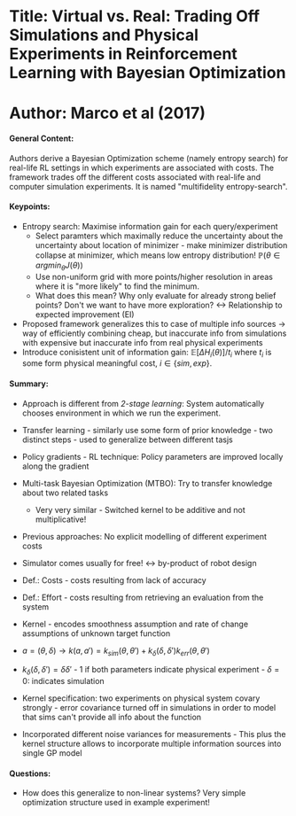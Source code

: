 # Title: Virtual vs. Real: Trading Off Simulations and Physical Experiments in Reinforcement Learning with Bayesian Optimization

# Author: Marco et al (2017)

#### General Content:
Authors derive a Bayesian Optimization scheme (namely entropy search) for real-life RL settings in which experiments are associated with costs. The framework trades off the different costs associated with real-life and computer simulation experiments. It is named "multifidelity entropy-search".


#### Keypoints: 

* Entropy search: Maximise information gain for each query/experiment
	* Select paramters which maximally reduce the uncertainty about the uncertainty about location of minimizer - make minimizer distribution collapse at minimizer, which means low entropy distribution! $\mathbb{P}(\theta \in argmin_{\theta} J(\theta))$ 
	* Use non-uniform grid with more points/higher resolution in areas where it is "more likely" to find the minimum. 
	* What does this mean? Why only evaluate for already strong belief points? Don't we want to have more exploration? <-> Relationship to expected improvement (EI)
* Proposed framework generalizes this to case of multiple info sources $\to$ way of efficiently combining cheap, but inaccurate info from simulations with expensive but inaccurate info from real physical experiments
* Introduce conisistent unit of information gain: $\mathbb{E}[\Delta H_i(\theta)]/t_i$ where $t_i$ is some form physical meaningful cost, $i \in \{sim, exp\}$.


#### Summary:

* Approach is different from *2-stage learning*: System automatically chooses environment in which we run the experiment.
* Transfer learning - similarly use some form of prior knowledge - two distinct steps - used to generalize between different tasjs
* Policy gradients - RL technique: Policy parameters are improved locally along the gradient
* Multi-task Bayesian Optimization (MTBO): Try to transfer knowledge about two related tasks
	* Very very similar - Switched kernel to be additive and not multiplicative! 
* Previous approaches: No explicit modelling of different experiment costs
* Simulator comes usually for free! <-> by-product of robot design

* Def.: Costs - costs resulting from lack of accuracy
* Def.: Effort - costs resulting from retrieving an evaluation from the system

* Kernel - encodes smoothness assumption and rate of change assumptions of unknown target function

* $a = (\theta, \delta) \to k(a, a') = k_{sim} (\theta, \theta') + k_\delta (\delta, \delta')k_{err}(\theta, \theta')$
* $k_\delta (\delta, \delta') = \delta \delta'$ - 1 if both parameters indicate physical experiment - $\delta = 0$: indicates simulation
* Kernel specification: two experiments on physical system covary strongly - error covariance turned off in simulations in order to model that sims can't provide all info about the function
* Incorporated different noise variances for measurements - This plus the kernel structure allows to incorporate multiple information sources into single GP model


#### Questions: 

* How does this generalize to non-linear systems? Very simple optimization structure used in example experiment!
